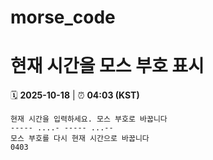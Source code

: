# morse_code
# 현재 시간을 모스 부호 표시
<!-- MORSE_TIME_START -->
🗓️ **2025-10-18** | ⏰ **04:03 (KST)**

```
현재 시간을 입력하세요. 모스 부호로 바꿉니다
----- ....- ----- ...--
모스 부호를 다시 현재 시간으로 바꿉니다
0403
```
<!-- MORSE_TIME_END -->

